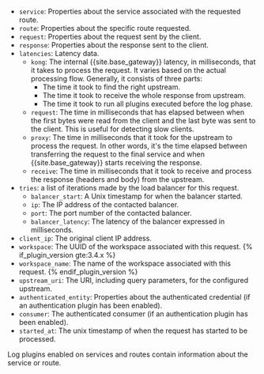 <!---shared with logging plugins: file-log, http-log, loggly, syslog, tcp-log, udp-log DOCS-1617 --->

* `service`: Properties about the service associated with the requested route.
* `route`: Properties about the specific route requested.
* `request`: Properties about the request sent by the client.
* `response`: Properties about the response sent to the client.
* `latencies`: Latency data.
  * `kong`: The internal {{site.base_gateway}} latency, in milliseconds, that it takes to process the request. It varies based on the actual processing flow. Generally, it consists of three parts:
    * The time it took to find the right upstream.
    * The time it took to receive the whole response from upstream.
    * The time it took to run all plugins executed before the log phase.
  * `request`: The time in milliseconds that has elapsed between when the first bytes were read from the client and the last byte was sent to the client. This is useful for detecting slow clients.
  * `proxy`: The time in milliseconds that it took for the upstream to process the request. In other words, it's the time elapsed between transferring the 
  request to the final service and when {{site.base_gateway}} starts receiving the response.
  * `receive`: The time in milliseconds that it took to receive and process the response (headers and body) from the upstream.
* `tries`: a list of iterations made by the load balancer for this request.
  * `balancer_start`: A Unix timestamp for when the balancer started.
  * `ip`: The IP address of the contacted balancer.
  * `port`: The port number of the contacted balancer.
  * `balancer_latency`: The latency of the balancer expressed in milliseconds.
* `client_ip`: The original client IP address.
* `workspace`: The UUID of the workspace associated with this request.
{% if_plugin_version gte:3.4.x %}
* `workspace_name`: The name of the workspace associated with this request.
{% endif_plugin_version %}
* `upstream_uri`: The URI, including query parameters, for the configured upstream.
* `authenticated_entity`: Properties about the authenticated credential (if an authentication plugin has been enabled).
* `consumer`: The authenticated consumer (if an authentication plugin has been enabled).
* `started_at`: The unix timestamp of when the request has started to be processed.

Log plugins enabled on services and routes contain information about the service or route.
